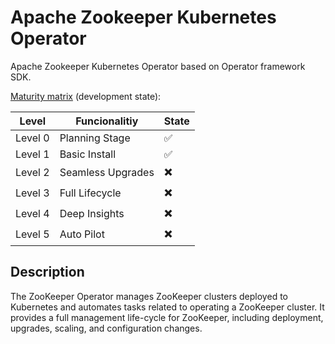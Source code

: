 # Apache Zookeeper Kubernetes Operator

Apache Zookeeper Kubernetes Operator based on Operator framework SDK.

[Maturity matrix](https://operatorframework.io/operator-capabilities/) (development state):

| Level | Funcionalitiy |  State |
|-------|---------------|-------------------|
| Level 0 | Planning Stage    | :white_check_mark: |
| Level 1 | Basic Install     | :white_check_mark: |
| Level 2 | Seamless Upgrades | :heavy_multiplication_x: |
| Level 3 | Full Lifecycle    | :heavy_multiplication_x: |
| Level 4 | Deep Insights     | :heavy_multiplication_x: |
| Level 5 | Auto Pilot        | :heavy_multiplication_x: |

## Description
The ZooKeeper Operator manages ZooKeeper clusters deployed to Kubernetes 
and automates tasks related to operating a ZooKeeper cluster. It provides 
a full management life-cycle for ZooKeeper, including deployment, upgrades, 
scaling, and configuration changes.